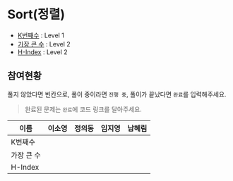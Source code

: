 ﻿# Sort(정렬)

* [K번째수](https://programmers.co.kr/learn/courses/30/lessons/42748) : Level 1
* [가장 큰 수](https://programmers.co.kr/learn/courses/30/lessons/42746) : Level 2
* [H-Index](https://programmers.co.kr/learn/courses/30/lessons/42747) : Level 2

## 참여현황
풀지 않았다면 빈칸으로, 풀이 중이라면 `진행 중`, 풀이가 끝났다면 `완료`를 입력해주세요.
> 완료된 문제는 `완료`에 코드 링크를 달아주세요.

|이름|이소영|정의동|임지영|남혜림|
|--|--|--|--|--|
|K번째수|||||
|가장 큰 수|||||
|H-Index|||||

